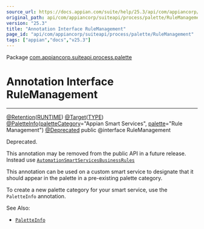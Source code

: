 ```yaml
---
source_url: https://docs.appian.com/suite/help/25.3/api/com/appiancorp/suiteapi/process/palette/RuleManagement.html
original_path: api/com/appiancorp/suiteapi/process/palette/RuleManagement.html
version: "25.3"
title: "Annotation Interface RuleManagement"
page_id: "api/com/appiancorp/suiteapi/process/palette/RuleManagement"
tags: ["appian","docs","v25.3"]
---
```



Package [com.appiancorp.suiteapi.process.palette](package-summary.html)

# Annotation Interface RuleManagement

* * *

[@Retention](https://docs.oracle.com/en/java/javase/17/docs/api/java.base/java/lang/annotation/Retention.html "class or interface in java.lang.annotation")([RUNTIME](https://docs.oracle.com/en/java/javase/17/docs/api/java.base/java/lang/annotation/RetentionPolicy.html#RUNTIME "class or interface in java.lang.annotation")) [@Target](https://docs.oracle.com/en/java/javase/17/docs/api/java.base/java/lang/annotation/Target.html "class or interface in java.lang.annotation")([TYPE](https://docs.oracle.com/en/java/javase/17/docs/api/java.base/java/lang/annotation/ElementType.html#TYPE "class or interface in java.lang.annotation")) [@PaletteInfo](PaletteInfo.html "annotation interface in com.appiancorp.suiteapi.process.palette")([paletteCategory](PaletteInfo.html#paletteCategory\(\))\="Appian Smart Services", [palette](PaletteInfo.html#palette\(\))\="Rule Management") [@Deprecated](https://docs.oracle.com/en/java/javase/17/docs/api/java.base/java/lang/Deprecated.html "class or interface in java.lang") public @interface RuleManagement

Deprecated.

This annotation may be removed from the public API in a future release. Instead use [`AutomationSmartServicesBusinessRules`](AutomationSmartServicesBusinessRules.html "annotation interface in com.appiancorp.suiteapi.process.palette")

This annotation can be used on a custom smart service to designate that it should appear in the palette in a pre-existing palette category.

To create a new palette category for your smart service, use the `PaletteInfo` annotation.

See Also:

-   [`PaletteInfo`](PaletteInfo.html "annotation interface in com.appiancorp.suiteapi.process.palette")